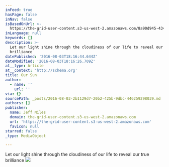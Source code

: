 ```yaml
---
inFeed: true
hasPage: false
inNav: false
isBasedOnUrl: >-
  https://the-grid-user-content.s3-us-west-2.amazonaws.com/8a90d945-4343-4a2d-98ce-f27e5983b2e9.jpg
inLanguage: null
keywords: []
description: >-
  Let our light shine through the cloudiness of our life to reveal our true
  brilliance 
datePublished: '2016-08-03T18:16:44.644Z'
dateModified: '2016-08-03T18:16:26.709Z'
at__type: Article
at__context: 'http://schema.org'
title: Our Sun
author:
  - name: ''
    url: ''
via: {}
sourcePath: _posts/2016-08-03-2b1129d7-20b2-425b-9dbc-446259298039.md
authors: []
publisher:
  name: Jeff Niles
  domain: the-grid-user-content.s3-us-west-2.amazonaws.com
  url: 'https://the-grid-user-content.s3-us-west-2.amazonaws.com'
  favicon: null
starred: false
_type: MediaObject

---
```

Let our light shine through the cloudiness of our life to reveal our true brilliance
![](https://the-grid-user-content.s3-us-west-2.amazonaws.com/8a90d945-4343-4a2d-98ce-f27e5983b2e9.jpg)